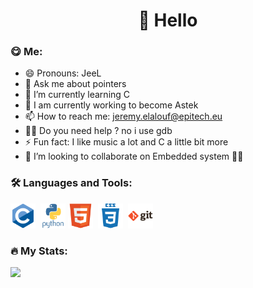 <h1 align="center">👋 Hello </h1>

### :yum:   Me:
- 😄 Pronouns: JeeL
- 💬 Ask me about pointers
- 🌱 I’m currently learning C
- 🔭 I am currently working to become Astek
- 📫 How to reach me: jeremy.elalouf@epitech.eu
- :face_in_clouds: Do you need help ? no i use gdb
- ⚡ Fun fact: I like music a lot and C a little bit more
- 👯 I’m looking to collaborate on Embedded system :man_shrugging:

### :hammer_and_wrench:   Languages and Tools:

<div>
	<img src="https://github.com/devicons/devicon/blob/master/icons/c/c-original.svg" title="c" alt="c" width="40" height="40"/>&nbsp;
  	<img src="https://github.com/devicons/devicon/blob/master/icons/python/python-original-wordmark.svg" title="Py" **alt="Py" width="40" height="40"/>
	<img src="https://github.com/devicons/devicon/blob/master/icons/html5/html5-original.svg" title="HTML5" alt="HTML" width="40" height="40"/>&nbsp;
  	<img src="https://github.com/devicons/devicon/blob/master/icons/css3/css3-plain-wordmark.svg"  title="CSS3" alt="CSS" width="40" height="40"/>&nbsp;
  	<img src="https://github.com/devicons/devicon/blob/master/icons/git/git-original-wordmark.svg" title="Git" **alt="Git" width="40" height="40"/>
</div>

### :fire: My Stats:
<p align = "left">
  <img src = "https://github-readme-stats.vercel.app/api?username=jeremyelalouf&show_icons=true&line_height=27&count_private=true">
</p>
